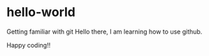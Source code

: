 # hello-world
Getting familiar with  git
Hello there, I am learning how to use github.

Happy coding!!
